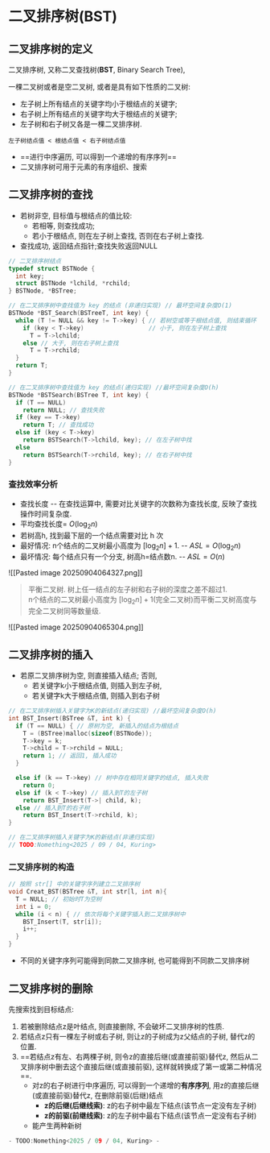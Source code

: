 # 二叉排序树(BST)

## 二叉排序树的定义

二叉排序树, 又称二叉查找树(**BST**, Binary Search Tree),

一棵二叉树或者是空二叉树, 或者是具有如下性质的二叉树:

- 左子树上所有结点的关键字均小于根结点的关键字;
- 右子树上所有结点的关键字均大于根结点的关键字;
- 左子树和右子树又各是一棵二叉排序树.

`左子树结点值 < 根结点值 < 右子树结点值`

- ==进行中序遍历, 可以得到一个递增的有序序列==
- 二叉排序树可用于元素的有序组织、搜索

## 二叉排序树的查找

- 若树非空, 目标值与根结点的值比较:
  - 若相等, 则查找成功;
  - 若小于根结点, 则在左子树上查找, 否则在右子树上查找.
- 查找成功, 返回结点指针;查找失败返回NULL

```c
// 二叉排序树结点
typedef struct BSTNode {
  int key;
  struct BSTNode *lchild, *rchild;
} BSTNode, *BSTree;

// 在二叉排序树中查找值为 key 的结点 (非递归实现) // 最坏空间复杂度O(1)
BSTNode *BST_Search(BSTreeT, int key) {
  while (T != NULL && key != T->key) { // 若树空或等于根结点值, 则结束循环
    if (key < T->key)                  // 小于, 则在左子树上查找
      T = T->lchild;
    else // 大于, 则在右子树上查找
      T = T->rchild;
  }
  return T;
}

// 在二叉排序树中查找值为 key 的结点(递归实现) //最坏空间复杂度O(h)
BSTNode *BSTSearch(BSTree T, int key) {
  if (T == NULL)
    return NULL; // 查找失败
  if (key == T->key)
    return T; // 查找成功
  else if (key < T->key)
    return BSTSearch(T->lchild, key); // 在左子树中找
  else
    return BSTSearch(T->rchild, key); // 在右子树中找
}
```

### 查找效率分析

- 查找长度 -- 在查找运算中, 需要对比关键字的次数称为查找长度, 反映了查找操作时间复杂度.
- 平均查找长度= $O(\log_2 n)$
- 若树高h, 找到最下层的一个结点需要对比 h 次
- 最好情况: n个结点的二叉树最小高度为 $[\log_2 n]+1$. -- $ASL=O(\log_2 n)$
- 最坏情况: 每个结点只有一个分支, 树高h=结点数n. -- $ASL=O(n)$

![[Pasted image 20250904064327.png]]

> 平衡二叉树. 树上任一结点的左子树和右子树的深度之差不超过1. <BR>
> n个结点的二叉树最小高度为 $[\log_2 n]+1$(完全二叉树)而平衡二叉树高度与完全二叉树同等数量级.

![[Pasted image 20250904065304.png]]

## 二叉排序树的插入

- 若原二叉排序树为空, 则直接插入结点; 否则,
  - 若关键字k小于根结点值, 则插入到左子树,
  - 若关键字k大于根结点值, 则插入到右子树

```c
// 在二叉排序树插入关键字为K的新结点(递归实现) //最坏空间复杂度O(h)
int BST_Insert(BSTree &T, int k) {
  if (T == NULL) { // 原树为空, 新插入的结点为根结点
    T = (BSTree)malloc(sizeof(BSTNode));
    T->key = k;
    T->child = T->rchild = NULL;
    return 1; // 返回1, 插入成功
  }

  else if (k == T->key) // 树中存在相同关键字的结点, 插入失败
    return 0;
  else if (k < T->key) // 插入到T的左子树
    return BST_Insert(T->| child, k);
  else // 插入到T的右子树
    return BST_Insert(T->rchild, k);
}

// 在二叉排序树插入关键字为K的新结点(非递归实现)
// TODO:Nomething<2025 / 09 / 04, Kuring>
```

### 二叉排序树的构造

```c
// 按照 str[] 中的关键字序列建立二叉排序树
void Creat_BST(BSTree &T, int str[l, int n){
  T = NULL; // 初始时T为空树
  int i = 0;
  while (i < n) { // 依次将每个关键字插入到二叉排序树中
    BST_Insert(T, str[i]);
    i++;
  }
}
```

- 不同的关键字序列可能得到同款二叉排序树, 也可能得到不同款二叉排序树

## 二叉排序树的删除

先搜索找到目标结点:

1. 若被删除结点z是叶结点, 则直接删除, 不会破坏二叉排序树的性质.
2. 若结点z只有一棵左子树或右子树, 则让z的子树成为z父结点的子树, 替代z的位置.
3. ==若结点z有左、右两棵子树, 则令z的直接后继(或直接前驱)替代z, 然后从二叉排序树中删去这个直接后继(或直接前驱), 这样就转换成了第一或第二种情况==.
   - 对z的右子树进行中序遍历, 可以得到一个递增的**有序序列**, 用z的直接后继(或直接前驱)替代z, 在删除前驱(后继)结点
     - **z的后继(后继线索)**: z的右子树中最左下结点(该节点一定没有左子树)
     - **z的前驱(前继线索)**: z的左子树中最右下结点(该节点一定没有右子树)
   - 能产生两种新树

```c
- TODO:Nomething<2025 / 09 / 04, Kuring> -
```
